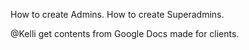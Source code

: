 How to create Admins.
How to create Superadmins.

@Kelli get contents from Google Docs made for clients.
